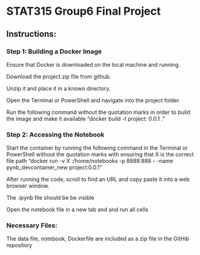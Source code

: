 # **STAT315 Group6 Final Project**
## Instructions:
### Step 1: Building a Docker Image
Ensure that Docker is downloaded on the local machine and running.

Download the project.zip file from github.

Unzip it and place it in a known directory.

Open the Terminal or PowerShell and navigate into the project folder.

Run the following command without the quotation marks in order to build the image and make it available “docker build -t project: 0.0.1 .”
### Step 2: Accessing the Notebook
Start the container by running the following command in the Terminal or PowerShell without the quotation marks with ensuring that X is the correct file path “docker run -v X :/home/notebooks -p 8888:888 - -name pynb_devcontainer_new project:0.0.1”

After running the code, scroll to find an URL and copy paste it into a web browser window.

The .ipynb file should be be visible

Open the notebook file in a new tab and and run all cells
### Necessary Files:
The data file, notebook, Dockerfile are included as a zip file in the GitHib repository
